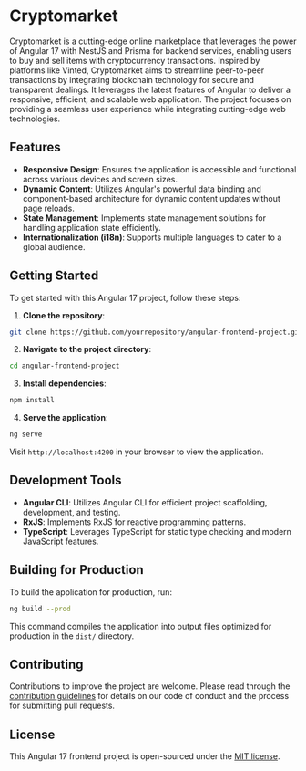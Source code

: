 
# Cryptomarket

Cryptomarket is a cutting-edge online marketplace that leverages the power of Angular 17 with NestJS and Prisma for backend services, enabling users to buy and sell items with cryptocurrency transactions. Inspired by platforms like Vinted, Cryptomarket aims to streamline peer-to-peer transactions by integrating blockchain technology for secure and transparent dealings. It leverages the latest features of Angular to deliver a responsive, efficient, and scalable web application. The project focuses on providing a seamless user experience while integrating cutting-edge web technologies.

## Features

- **Responsive Design**: Ensures the application is accessible and functional across various devices and screen sizes.
- **Dynamic Content**: Utilizes Angular's powerful data binding and component-based architecture for dynamic content updates without page reloads.
- **State Management**: Implements state management solutions for handling application state efficiently.
- **Internationalization (i18n)**: Supports multiple languages to cater to a global audience.

## Getting Started

To get started with this Angular 17 project, follow these steps:

1. **Clone the repository**:

```bash
git clone https://github.com/yourrepository/angular-frontend-project.git
```

2. **Navigate to the project directory**:

```bash
cd angular-frontend-project
```

3. **Install dependencies**:

```bash
npm install
```

4. **Serve the application**:

```bash
ng serve
```

Visit `http://localhost:4200` in your browser to view the application.

## Development Tools

- **Angular CLI**: Utilizes Angular CLI for efficient project scaffolding, development, and testing.
- **RxJS**: Implements RxJS for reactive programming patterns.
- **TypeScript**: Leverages TypeScript for static type checking and modern JavaScript features.

## Building for Production

To build the application for production, run:

```bash
ng build --prod
```

This command compiles the application into output files optimized for production in the `dist/` directory.

## Contributing

Contributions to improve the project are welcome. Please read through the [contribution guidelines](CONTRIBUTING.md) for details on our code of conduct and the process for submitting pull requests.

## License

This Angular 17 frontend project is open-sourced under the [MIT license](LICENSE).


